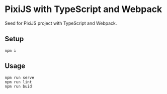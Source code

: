 # PixiJS with TypeScript and Webpack
Seed for PixiJS project with TypeScript and Webpack.
## Setup
```
npm i
```
## Usage
```
npm run serve
npm run lint
npm run buid
```